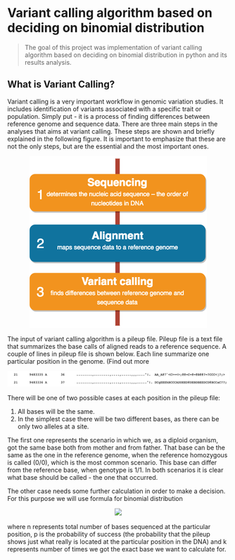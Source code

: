 # Variant calling algorithm based on deciding on binomial distribution

> The goal of this project was implementation of variant calling algorithm based on deciding on binomial distribution in python and its results analysis. 

## What is Variant Calling?

<p> Variant calling is a very important workflow in genomic variation studies. It includes identification of variants associated with a specific trait or population. Simply put - it is a process of finding differences between reference genome and sequence data. There are three main steps in the analyses that aims at variant calling. These steps are shown and briefly explained in the following figure. It is important to emphasize that these are not the only steps, but are the essential and the most important ones. </p>


<p align="center">
  <img src="images/intro_diag.png">
</p>


The input of variant calling algorithm is a pileup file. Pileup file is a text file that summarizes the base calls of aligned reads to a reference sequence. A couple of lines in pileup file is shown below. Each line summarize one particular position in the genome. (Find out more 


<p align="center">
  <img src="images/pileup_lines.png">
</p>


There will be one of two possible cases at each position in the pileup file:
  1. All bases will be the same.
  2. In the simplest case there will be two different bases, as there can be only two alleles at a site. 

The first one represents the scenario in which we, as a diploid organism, got the same base both from mother and from father. That base can be the same as the one in the reference genome, when the reference homozygous is called (0/0), which is the most common scenario. This base can differ from the reference base, when genotype is 1/1. In both scenarios it is clear what base should be called - the one that occurred. 


The other case needs some further calculation in order to make a decision. For this purpose we will use formula for binomial distribution 
<p align="center">
  <img src="https://render.githubusercontent.com/render/math?math=f=\binom{n}{k}p^{k}(1-p)^{n-k}" \Large>
</p>
where n represents total number of bases sequenced at the particular position, p is the probability of success (the probability that the pileup shows just what really is located at the particular position in the DNA) and k represents number of times we got the exact base we want to calculate <f\i> for.












 

